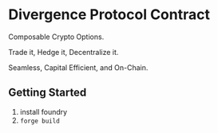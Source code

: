 # Divergence Protocol Contract

Composable Crypto Options.

Trade it, Hedge it, Decentralize it.

Seamless, Capital Efficient, and On-Chain.

## Getting Started
1. install foundry
2. `forge build`